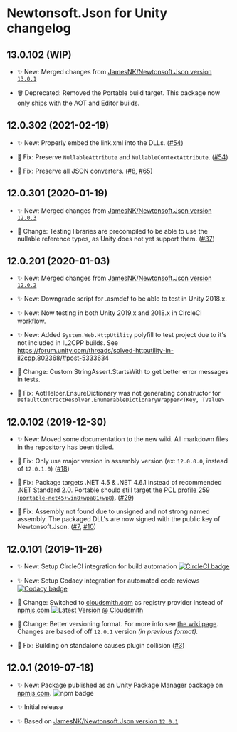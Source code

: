 # Newtonsoft.Json for Unity changelog

## 13.0.102 (WIP)

- ✨ New: Merged changes from
  [JamesNK/Newtonsoft.Json version `13.0.1`][json.net-13.0.1]

- 🗑 Deprecated: Removed the Portable build target. This package now only ships
  with the AOT and Editor builds.

## 12.0.302 (2021-02-19)

- ✨ New: Properly embed the link.xml into the DLLs. ([#54][#54])

- 🐛 Fix: Preserve `NullableAttribute` and `NullableContextAttribute`.
  ([#54][#54])

- 🐛 Fix: Preserve all JSON converters. ([#8][#8], [#65][#65])

## 12.0.301 (2020-01-19)

- ✨ New: Merged changes from
  [JamesNK/Newtonsoft.Json version `12.0.3`][json.net-12.0.3]

- 🔄 Change: Testing libraries are precompiled to be able to use the nullable
  reference types, as Unity does not yet support them. ([#37][#37])

## 12.0.201 (2020-01-03)

- ✨ New: Merged changes from
  [JamesNK/Newtonsoft.Json version `12.0.2`][json.net-12.0.2]

- ✨ New: Downgrade script for .asmdef to be able to test in Unity 2018.x.

- ✨ New: Now testing in both Unity 2019.x and 2018.x in CircleCI workflow.

- ✨ New: Added `System.Web.HttpUtility` polyfill to test project due to it's
  not included in IL2CPP builds.
  See <https://forum.unity.com/threads/solved-httputility-in-il2cpp.802368/#post-5333634>

- 🔄 Change: Custom StringAssert.StartsWith to get better error messages in
  tests.

- 🐛 Fix: AotHelper.EnsureDictionary was not generating constructor for
  `DefaultContractResolver.EnumerableDictionaryWrapper<TKey, TValue>`

## 12.0.102 (2019-12-30)

- ✨ New: Moved some documentation to the new wiki. All markdown files in the
  repository has been tidied.

- 🐛 Fix: Only use major version in assembly version (ex: `12.0.0.0`, instead of
  `12.0.1.0`) ([#18][#18])

- 🐛 Fix: Package targets .NET 4.5 & .NET 4.6.1 instead of recommended
  .NET Standard 2.0. Portable should still target the [PCL profile 259
  (`portable-net45+win8+wpa81+wp8`)][portable-class-library]. ([#29][#29])

- 🐛 Fix: Assembly not found due to unsigned and not strong named assembly.
  The packaged DLL's are now signed with the public key of Newtonsoft.Json.
  ([#7][#7], [#10][#10])

## 12.0.101 (2019-11-26)

- ✨ New: Setup CircleCI integration for build automation
  [![CircleCI badge][circleci-badge]][circleci-url]

- ✨ New: Setup Codacy integration for automated code reviews
  [![Codacy badge][codacy-badge]][codacy-url]

- 🔄 Change: Switched to [cloudsmith.com][cloudsmith-url] as registry provider
  instead of [npmjs.com][npmjs-url]
  [![Latest Version @ Cloudsmith][cloudsmith-badge]][cloudsmith-url]

- 🔄 Change: Better versioning format. For more info see
  [the wiki page][wiki-versioning]. Changes are based of off `12.0.1`
  version _(in previous format)._

- 🐛 Fix: Building on standalone causes plugin collision ([#3][#3])

## 12.0.1 (2019-07-18)

- ✨ New: Package published as an Unity Package Manager package on
  [npmjs.com][npmjs-url].
  ![npm badge][npmjs-badge]

- ✨ Initial release

- ✨ Based on [JamesNK/Newtonsoft.Json version `12.0.1`][json.net-12.0.1]

[#3]: https://github.com/jilleJr/Newtonsoft.Json-for-Unity/issues/3
[#7]: https://github.com/jilleJr/Newtonsoft.Json-for-Unity/issues/7
[#8]: https://github.com/jilleJr/Newtonsoft.Json-for-Unity/issues/8
[#10]: https://github.com/jilleJr/Newtonsoft.Json-for-Unity/issues/10
[#18]: https://github.com/jilleJr/Newtonsoft.Json-for-Unity/issues/18
[#29]: https://github.com/jilleJr/Newtonsoft.Json-for-Unity/pull/29
[#37]: https://github.com/jilleJr/Newtonsoft.Json-for-Unity/pull/37
[#54]: https://github.com/jilleJr/Newtonsoft.Json-for-Unity/issues/54
[#65]: https://github.com/jilleJr/Newtonsoft.Json-for-Unity/issues/65
[circleci-badge]: https://img.shields.io/circleci/build/gh/jilleJr/Newtonsoft.Json-for-Unity/master?logo=circleci&style=flat-square
[circleci-url]: https://circleci.com/gh/jilleJr/Newtonsoft.Json-for-Unity
[cloudsmith-badge]: https://api-prd.cloudsmith.io/badges/version/jillejr/newtonsoft-json-for-unity/npm/jillejr.newtonsoft.json-for-unity/latest/x/?render=true&badge_token=gAAAAABd0U7AyWhLGu6xjEAHz70w9zWbSk6ogsTrw3xvVpa2NXe7HJg_ua7r-G2cbWECxfM51y4uYgOdFOquHNoTQti080JM6w%3D%3D
[cloudsmith-url]: https://cloudsmith.io/~jillejr/repos/newtonsoft-json-for-unity/packages/detail/npm/jillejr.newtonsoft.json-for-unity/latest/#readme
[codacy-badge]: https://img.shields.io/codacy/grade/f91156e7066c484588f4dba263c8cf45?logo=codacy&style=flat-square
[codacy-url]: https://www.codacy.com/manual/jilleJr/Newtonsoft.Json-for-Unity?utm_source=github.com&utm_medium=referral&utm_content=jilleJr/Newtonsoft.Json-for-Unity&utm_campaign=Badge_Grade
[json.net-12.0.1]: https://github.com/JamesNK/Newtonsoft.Json/releases/12.0.1
[json.net-12.0.2]: https://github.com/JamesNK/Newtonsoft.Json/releases/12.0.2
[json.net-12.0.3]: https://github.com/JamesNK/Newtonsoft.Json/releases/12.0.3
[json.net-13.0.1]: https://github.com/JamesNK/Newtonsoft.Json/releases/13.0.1
[npmjs-badge]: https://img.shields.io/npm/v/jillejr.newtonsoft.json-for-unity?logo=npm&style=flat-square
[npmjs-url]: https://www.npmjs.com/package/jillejr.newtonsoft.json-for-unity
[portable-class-library]: https://docs.microsoft.com/en-us/dotnet/standard/net-standard#pcl-compatibility
[wiki-versioning]: https://github.com/jilleJr/Newtonsoft.Json-for-Unity/wiki/About-the-versioning
